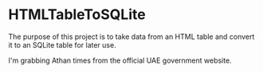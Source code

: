 # HTMLTableToSQLite
The purpose of this project is to take data from an HTML table and convert it to an SQLite table for later use.

I'm grabbing Athan times from the official UAE government website.